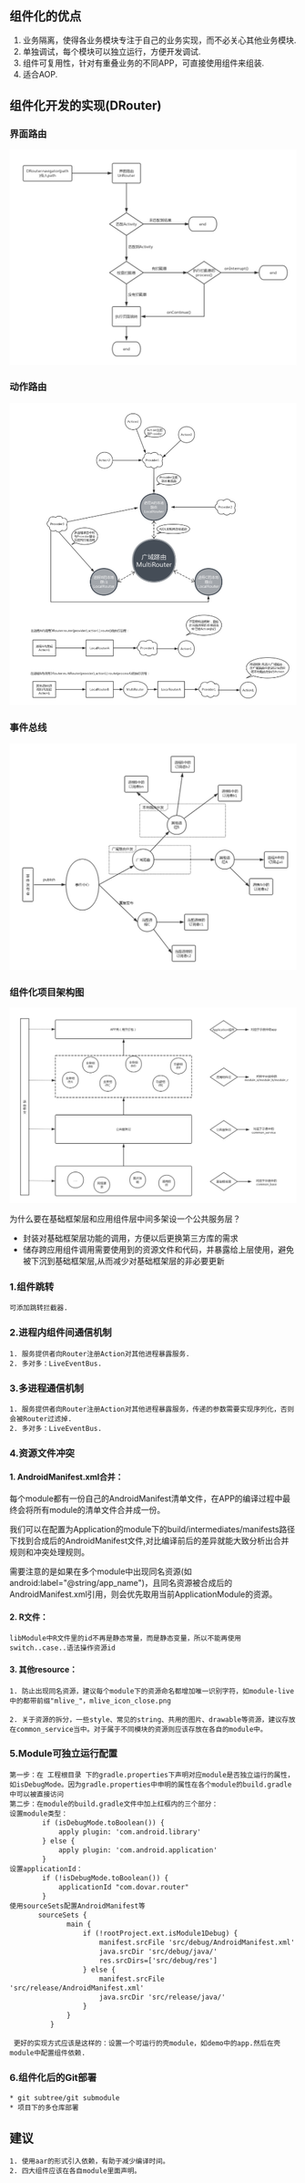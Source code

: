 ## 组件化的优点

1. 业务隔离，使得各业务模块专注于自己的业务实现，而不必关心其他业务模块.
2. 单独调试，每个模块可以独立运行，方便开发调试.
3. 组件可复用性，针对有重叠业务的不同APP，可直接使用组件来组装.
4. 适合AOP.

## 组件化开发的实现(DRouter)

### 界面路由

![界面路由](assets/界面路由执行流程.png)

### 动作路由

![动作路由](assets/动作路由执行流程.png)

### 事件总线

![事件总线](assets/事件总线.png)

### 组件化项目架构图

![组件化项目架构图](assets/组件化项目架构图.png)

为什么要在基础框架层和应用组件层中间多架设一个公共服务层？

* 封装对基础框架层功能的调用，方便以后更换第三方库的需求
* 储存跨应用组件调用需要使用到的资源文件和代码，并暴露给上层使用，避免被下沉到基础框架层,从而减少对基础框架层的非必要更新

### 1.组件跳转

    可添加跳转拦截器.

### 2.进程内组件间通信机制

    1. 服务提供者向Router注册Action对其他进程暴露服务.
    2. 多对多：LiveEventBus.

### 3.多进程通信机制

    1. 服务提供者向Router注册Action对其他进程暴露服务，传递的参数需要实现序列化，否则会被Router过滤掉.
    2. 多对多：LiveEventBus.

### 4.资源文件冲突
#### 1. AndroidManifest.xml合并：

  每个module都有一份自己的AndroidManifest清单文件，在APP的编译过程中最终会将所有module的清单文件合并成一份。

  我们可以在配置为Application的module下的build/intermediates/manifests路径下找到合成后的AndroidManifest文件,对比编译前后的差异就能大致分析出合并规则和冲突处理规则。

  需要注意的是如果在多个module中出现同名资源(如 android:label="@string/app_name")，且同名资源被合成后的AndroidManifest.xml引用，则会优先取用当前ApplicationModule的资源。

#### 2. R文件：

    libModule中R文件里的id不再是静态常量，而是静态变量，所以不能再使用switch..case..语法操作资源id

#### 3. 其他resource：

    1. 防止出现同名资源，建议每个module下的资源命名都增加唯一识别字符，如module-live中的都带前缀"mlive_"，mlive_icon_close.png

    2. 关于资源的拆分，一些style、常见的string、共用的图片、drawable等资源，建议存放在common_service当中。对于属于不同模块的资源则应该存放在各自的module中。

### 5.Module可独立运行配置

    第一步：在 工程根目录 下的gradle.properties下声明对应module是否独立运行的属性，如isDebugMode。因为gradle.properties中申明的属性在各个module的build.gradle中可以被直接访问
    第二步：在module的build.gradle文件中加上红框内的三个部分：
    设置module类型：
            if (isDebugMode.toBoolean()) {
                apply plugin: 'com.android.library'
            } else {
                apply plugin: 'com.android.application'
            }
    设置applicationId：
            if (!isDebugMode.toBoolean()) {
                applicationId "com.dovar.router"
            }
    使用sourceSets配置AndroidManifest等
           sourceSets {
                  main {
                      if (!rootProject.ext.isModule1Debug) {
                          manifest.srcFile 'src/debug/AndroidManifest.xml'
                          java.srcDir 'src/debug/java/'
                          res.srcDirs=['src/debug/res']
                      } else {
                          manifest.srcFile 'src/release/AndroidManifest.xml'
                          java.srcDir 'src/release/java/'
                      }
                  }
              }

     更好的实现方式应该是这样的：设置一个可运行的壳module，如demo中的app.然后在壳module中配置组件依赖.


### 6.组件化后的Git部署

    * git subtree/git submodule
    * 项目下的多仓库部署

## 建议

    1. 使用aar的形式引入依赖，有助于减少编译时间。
    2. 四大组件应该在各自module里面声明。




